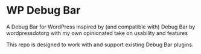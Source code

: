 # WP Debug Bar

A Debug Bar for WordPress inspired by (and compatible with) Debug Bar by wordpressdotorg with my own opinionated take on usability and features

This repo is designed to work with and support existing Debug Bar plugins.